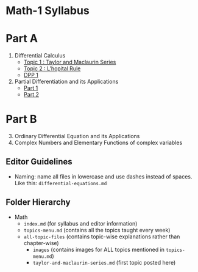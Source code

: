 # Math-1 Syllabus

# Part A
1. Differential Calculus
     - [Topic 1 : Taylor and Maclaurin Series](./all-topic-files/taylor-and-maclaurin-series.md)
     - [Topic 2 : L'hopital Rule](./all-topic-files/lhopital-rule.md)
     - [DPP 1](./all-topic-files/dpp1.md)
2. Partial Differentiation and its Applications
     - [Part 1](./all-topic-files/partial-differential1.md)
     - [Part 2](./all-topic-files/partial-differential2.md)
     

# Part B
3. Ordinary Differential Equation and its Applications
4. Complex Numbers and Elementary Functions of complex variables




## Editor Guidelines
- Naming: name all files in lowercase and use dashes instead of spaces. Like this: `differential-equations.md`
  
## Folder Hierarchy
- Math
  - `index.md` (for syllabus and editor information)
  - `topics-menu.md` (contains all the topics taught every week)
  - `all-topic-files` (contains topic-wise explanations rather than chapter-wise)  
    - `images` (contains images for ALL topics mentioned in `topics-menu.md`)  
    - `taylor-and-maclaurin-series.md` (first topic posted here)

